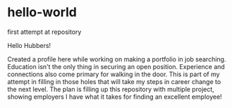 # hello-world
first attempt at repository

Hello Hubbers!

Created a profile here while working on making a portfolio in job searching.  Education isn't the only thing in securing an open position.  Experience and connections also come primary for walking in the door.  This is part of my attempt in filling in those holes that will take my steps in career change to the next level.  The plan is filling up this repository with multiple project, showing employers I have what it takes for finding an excellent employee!
